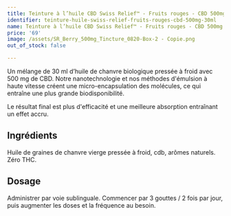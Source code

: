 ```yaml
---
title: Teinture à l’huile CBD Swiss Relief™ - Fruits rouges - CBD 500mg / 30mL
identifier: teinture-huile-swiss-relief-fruits-rouges-cbd-500mg-30ml
name: Teinture à l’huile CBD Swiss Relief™ - Fruits rouges - CBD 500mg / 30mL
price: '69'
image: /assets/SR_Berry_500mg_Tincture_0820-Box-2 - Copie.png
out_of_stock: false

---
```

Un mélange de 30 ml d’huile de chanvre biologique pressée à froid avec 500 mg de CBD. Notre nanotechnologie et nos méthodes d'émulsion à haute vitesse créent une micro-encapsulation des molécules, ce qui entraîne une plus grande biodisponibilité.

<!-- more -->

Le résultat final est plus d'efficacité et une meilleure absorption entraînant un effet accru.

## Ingrédients

Huile de graines de chanvre vierge pressée à froid, cdb, arômes naturels. Zéro THC.

## Dosage

Administrer par voie sublinguale. Commencer par 3 gouttes / 2 fois par jour, puis augmenter les doses et la fréquence au besoin.

